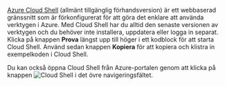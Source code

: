 [Azure Cloud Shell](https://docs.microsoft.com/azure/cloud-shell/quickstart) (allmänt tillgänglig förhandsversion) är ett webbaserad gränssnitt som är förkonfigurerat för att göra det enklare att använda verktygen i Azure. Med Cloud Shell har du alltid den senaste versionen av verktygen och du behöver inte installera, uppdatera eller logga in separat. Klicka på knappen **Prova** längst upp till höger i ett kodblock för att starta Cloud Shell. Använd sedan knappen **Kopiera** för att kopiera och klistra in exempelkoden i Cloud Shell.

Du kan också öppna Cloud Shell från Azure-portalen genom att klicka på knappen ![Cloud Shell](../media/cloud-shell-try-it/cs-button.png) i det övre navigeringsfältet.




